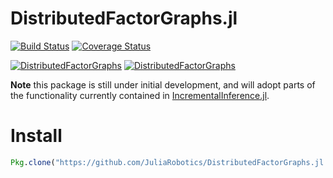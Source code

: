 # DistributedFactorGraphs.jl

[![Build Status](https://travis-ci.org/JuliaArchive/DistributedFactorGraphs.jl.svg?branch=master)](https://travis-ci.org/JuliaArchive/DistributedFactorGraphs.jl)
[![Coverage Status](https://img.shields.io/coveralls/JuliaArchive/DistributedFactorGraphs.jl.svg)](https://coveralls.io/r/JuliaArchive/DistributedFactorGraphs.jl?branch=master)

[![DistributedFactorGraphs](http://pkg.julialang.org/badges/DistributedFactorGraphs_0.6.svg)](http://pkg.julialang.org/?pkg=DistributedFactorGraphs&ver=0.6)
[![DistributedFactorGraphs](http://pkg.julialang.org/badges/DistributedFactorGraphs_0.7.svg)](http://pkg.julialang.org/?pkg=DistributedFactorGraphs&ver=0.7)

**Note** this package is still under initial development, and will adopt parts of the functionality currently contained in [IncrementalInference.jl](JuliaRobotics/IncrementalInference.jl).

# Install

```julia
Pkg.clone("https://github.com/JuliaRobotics/DistributedFactorGraphs.jl.git")
```
